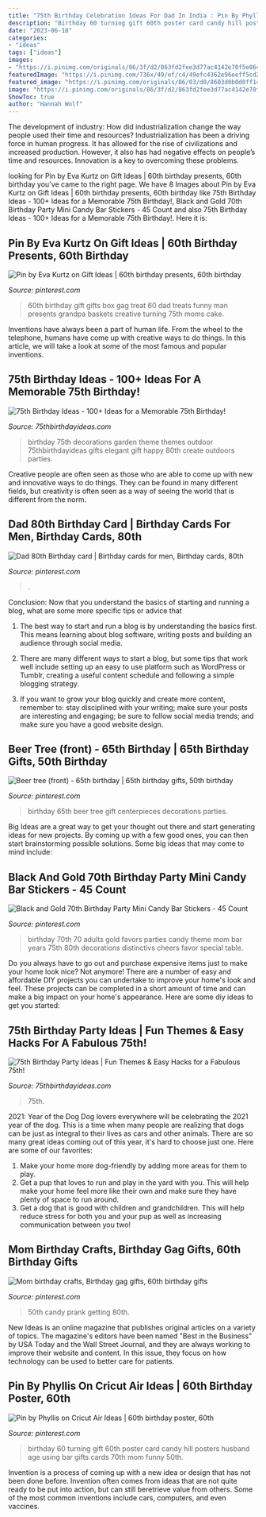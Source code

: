 ```yaml
---
title: "75th Birthday Celebration Ideas For Dad In India : Pin By Phyllis On Cricut Air Ideas"
description: "Birthday 60 turning gift 60th poster card candy hill posters husband age using bar gifts cards 70th mom funny 50th"
date: "2023-06-18"
categories:
- "ideas"
tags: ["ideas"]
images:
- "https://i.pinimg.com/originals/86/3f/d2/863fd2fee3d77ac4142e70f5e8647f3b.jpg"
featuredImage: "https://i.pinimg.com/736x/49/ef/c4/49efc4362e96eeff5cd218c0575876a9.jpg"
featured_image: "https://i.pinimg.com/originals/86/03/d0/8603d0b0d0ff1432c5cdde35e869bf5e.jpg"
image: "https://i.pinimg.com/originals/86/3f/d2/863fd2fee3d77ac4142e70f5e8647f3b.jpg"
ShowToc: true
author: "Hannah Wolf"
---
```



The development of industry: How did industrialization change the way people used their time and resources?
Industrialization has been a driving force in human progress. It has allowed for the rise of civilizations and increased production. However, it also has had negative effects on people’s time and resources. Innovation is a key to overcoming these problems.

	

		
looking for Pin by Eva Kurtz on Gift Ideas | 60th birthday presents, 60th birthday you've came to the right page. We have 8 Images about Pin by Eva Kurtz on Gift Ideas | 60th birthday presents, 60th birthday like 75th Birthday Ideas - 100+ Ideas for a Memorable 75th Birthday!, Black and Gold 70th Birthday Party Mini Candy Bar Stickers - 45 Count and also 75th Birthday Ideas - 100+ Ideas for a Memorable 75th Birthday!. Here it is:
		
    
## Pin By Eva Kurtz On Gift Ideas | 60th Birthday Presents, 60th Birthday

<img loading=lazy src="https://i.pinimg.com/originals/86/03/d0/8603d0b0d0ff1432c5cdde35e869bf5e.jpg" onerror="this.onerror=null;this.src='https://tse2.mm.bing.net/th?id=OIP.CcEd1SXhaZE3hhzk8Ka2EAHaJ4&amp;pid=15.1';" alt="Pin by Eva Kurtz on Gift Ideas | 60th birthday presents, 60th birthday">

_Source: pinterest.com_

>60th birthday gift gifts box gag treat 60 dad treats funny man presents grandpa baskets creative turning 75th moms cake. 

	

Inventions have always been a part of human life. From the wheel to the telephone, humans have come up with creative ways to do things. In this article, we will take a look at some of the most famous and popular inventions.

    
## 75th Birthday Ideas - 100+ Ideas For A Memorable 75th Birthday!

<img loading=lazy src="https://www.75thbirthdayideas.com/wp-content/uploads/2013/08/75th-Birthday-Garden-Party-Theme.jpg" onerror="this.onerror=null;this.src='https://tse2.mm.bing.net/th?id=OIP.ULP18rKqZE5QNz3kAJuoFQHaLH&amp;pid=15.1';" alt="75th Birthday Ideas - 100+ Ideas for a Memorable 75th Birthday!">

_Source: 75thbirthdayideas.com_

>birthday 75th decorations garden theme themes outdoor 75thbirthdayideas gifts elegant gift happy 80th create outdoors parties. 

	

Creative people are often seen as those who are able to come up with new and innovative ways to do things. They can be found in many different fields, but creativity is often seen as a way of seeing the world that is different from the norm.

    
## Dad 80th Birthday Card | Birthday Cards For Men, Birthday Cards, 80th

<img loading=lazy src="https://i.pinimg.com/736x/49/ef/c4/49efc4362e96eeff5cd218c0575876a9.jpg" onerror="this.onerror=null;this.src='https://tse1.mm.bing.net/th?id=OIP.if3EY_MCmLLzx2fH-8qJEwHaHa&amp;pid=15.1';" alt="Dad 80th Birthday card | Birthday cards for men, Birthday cards, 80th">

_Source: pinterest.com_

>. 

	

Conclusion: Now that you understand the basics of starting and running a blog, what are some more specific tips or advice that
1. The best way to start and run a blog is by understanding the basics first. This means learning about blog software, writing posts and building an audience through social media.
2. There are many different ways to start a blog, but some tips that work well include setting up an easy to use platform such as WordPress or Tumblr, creating a useful content schedule and following a simple blogging strategy.

3. If you want to grow your blog quickly and create more content, remember to: stay disciplined with your writing; make sure your posts are interesting and engaging; be sure to follow social media trends; and make sure you have a good website design.

    
## Beer Tree (front) - 65th Birthday | 65th Birthday Gifts, 50th Birthday

<img loading=lazy src="https://i.pinimg.com/originals/86/3f/d2/863fd2fee3d77ac4142e70f5e8647f3b.jpg" onerror="this.onerror=null;this.src='https://tse1.mm.bing.net/th?id=OIP.OtutX5UdDoUWqNJCEd2rDQHaJ4&amp;pid=15.1';" alt="Beer tree (front) - 65th birthday | 65th birthday gifts, 50th birthday">

_Source: pinterest.com_

>birthday 65th beer tree gift centerpieces decorations parties. 

	

Big Ideas are a great way to get your thought out there and start generating ideas for new projects. By coming up with a few good ones, you can then start brainstorming possible solutions. Some big ideas that may come to mind include: 

    
## Black And Gold 70th Birthday Party Mini Candy Bar Stickers - 45 Count

<img loading=lazy src="https://i.pinimg.com/736x/de/a4/1f/dea41f28dd73181ce2453dfd42e12f4a--birthday-favors-for-adults-birthday-party-favors-for-adults.jpg" onerror="this.onerror=null;this.src='https://tse3.mm.bing.net/th?id=OIP.FPkkibgxiyCgCUbILHNmUgHaSh&amp;pid=15.1';" alt="Black and Gold 70th Birthday Party Mini Candy Bar Stickers - 45 Count">

_Source: pinterest.com_

>birthday 70th 70 adults gold favors parties candy theme mom bar years 75th 80th decorations distinctivs cheers favor special table. 

	

Do you always have to go out and purchase expensive items just to make your home look nice? Not anymore! There are a number of easy and affordable DIY projects you can undertake to improve your home's look and feel. These projects can be completed in a short amount of time and can make a big impact on your home's appearance. Here are some diy ideas to get you started: 

    
## 75th Birthday Party Ideas | Fun Themes &amp; Easy Hacks For A Fabulous 75th!

<img loading=lazy src="https://www.75thbirthdayideas.com/wp-content/uploads/2017/09/75th-birthday-party-ideas1.jpg" onerror="this.onerror=null;this.src='https://tse1.mm.bing.net/th?id=OIP.tFmpIfjJI9Ev_nW5XS9dbwAAAA&amp;pid=15.1';" alt="75th Birthday Party Ideas | Fun Themes &amp; Easy Hacks for a Fabulous 75th!">

_Source: 75thbirthdayideas.com_

>75th. 

	

2021: Year of the Dog
Dog lovers everywhere will be celebrating the 2021 year of the dog. This is a time when many people are realizing that dogs can be just as integral to their lives as cars and other animals. There are so many great ideas coming out of this year, it's hard to choose just one. Here are some of our favorites: 
1) Make your home more dog-friendly by adding more areas for them to play.
2) Get a pup that loves to run and play in the yard with you. This will help make your home feel more like their own and make sure they have plenty of space to run around. 
3) Get a dog that is good with children and grandchildren. This will help reduce stress for both you and your pup as well as increasing communication between you two!

    
## Mom Birthday Crafts, Birthday Gag Gifts, 60th Birthday Gifts

<img loading=lazy src="http://media-cache-ec0.pinimg.com/1200x/be/d6/20/bed6203667271973629149cc58cd33be.jpg" onerror="this.onerror=null;this.src='https://tse2.mm.bing.net/th?id=OIP.Lxg-X6mgkVRqNp3KkXR4ywHaJ4&amp;pid=15.1';" alt="Mom birthday crafts, Birthday gag gifts, 60th birthday gifts">

_Source: pinterest.com_

>50th candy prank getting 80th. 

	

New Ideas is an online magazine that publishes original articles on a variety of topics. The magazine's editors have been named "Best in the Business" by USA Today and the Wall Street Journal, and they are always working to improve their website and content. In this issue, they focus on how technology can be used to better care for patients.

    
## Pin By Phyllis On Cricut Air Ideas | 60th Birthday Poster, 60th

<img loading=lazy src="https://i.pinimg.com/736x/df/51/c0/df51c06bed2f4462ce7004dc09037a56--cricut-explore-project-ideas.jpg" onerror="this.onerror=null;this.src='https://tse1.mm.bing.net/th?id=OIP.NuIbDpdFoTnhWHh2kU26MAHaJ4&amp;pid=15.1';" alt="Pin by Phyllis on Cricut Air Ideas | 60th birthday poster, 60th">

_Source: pinterest.com_

>birthday 60 turning gift 60th poster card candy hill posters husband age using bar gifts cards 70th mom funny 50th. 

	

Invention is a process of coming up with a new idea or design that has not been done before. Invention often comes from ideas that are not quite ready to be put into action, but can still beretrieve value from others. Some of the most common inventions include cars, computers, and even vaccines.

